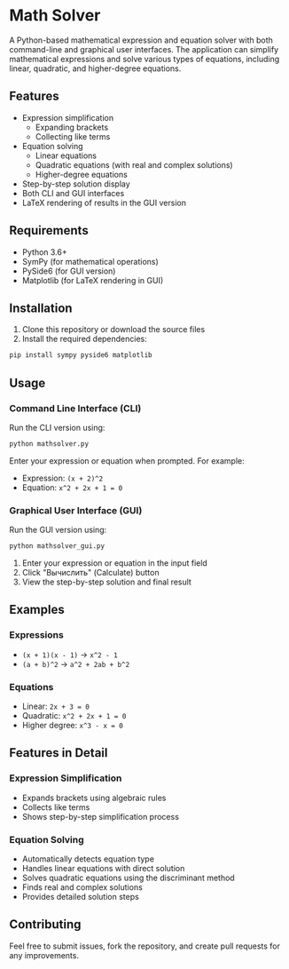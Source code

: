 # Math Solver

A Python-based mathematical expression and equation solver with both command-line and graphical user interfaces. The application can simplify mathematical expressions and solve various types of equations, including linear, quadratic, and higher-degree equations.

## Features

- Expression simplification
  - Expanding brackets
  - Collecting like terms
- Equation solving
  - Linear equations
  - Quadratic equations (with real and complex solutions)
  - Higher-degree equations
- Step-by-step solution display
- Both CLI and GUI interfaces
- LaTeX rendering of results in the GUI version

## Requirements

- Python 3.6+
- SymPy (for mathematical operations)
- PySide6 (for GUI version)
- Matplotlib (for LaTeX rendering in GUI)

## Installation

1. Clone this repository or download the source files
2. Install the required dependencies:
```bash
pip install sympy pyside6 matplotlib
```

## Usage

### Command Line Interface (CLI)

Run the CLI version using:
```bash
python mathsolver.py
```

Enter your expression or equation when prompted. For example:
- Expression: `(x + 2)^2`
- Equation: `x^2 + 2x + 1 = 0`

### Graphical User Interface (GUI)

Run the GUI version using:
```bash
python mathsolver_gui.py
```

1. Enter your expression or equation in the input field
2. Click "Вычислить" (Calculate) button
3. View the step-by-step solution and final result

## Examples

### Expressions
- `(x + 1)(x - 1)` → `x^2 - 1`
- `(a + b)^2` → `a^2 + 2ab + b^2`

### Equations
- Linear: `2x + 3 = 0`
- Quadratic: `x^2 + 2x + 1 = 0`
- Higher degree: `x^3 - x = 0`

## Features in Detail

### Expression Simplification
- Expands brackets using algebraic rules
- Collects like terms
- Shows step-by-step simplification process

### Equation Solving
- Automatically detects equation type
- Handles linear equations with direct solution
- Solves quadratic equations using the discriminant method
- Finds real and complex solutions
- Provides detailed solution steps

## Contributing

Feel free to submit issues, fork the repository, and create pull requests for any improvements.